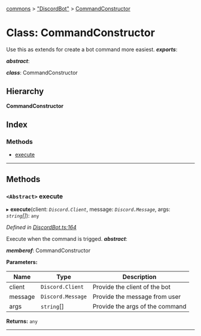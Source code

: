 [commons](../README.md) > ["DiscordBot"](../modules/_discordbot_.md) > [CommandConstructor](../classes/_discordbot_.commandconstructor.md)

# Class: CommandConstructor

Use this as extends for create a bot command more easiest.
*__exports__*: 

*__abstract__*: 

*__class__*: CommandConstructor

## Hierarchy

**CommandConstructor**

## Index

### Methods

* [execute](_discordbot_.commandconstructor.md#execute)

---

## Methods

<a id="execute"></a>

### `<Abstract>` execute

▸ **execute**(client: *`Discord.Client`*, message: *`Discord.Message`*, args: *`string`[]*): `any`

*Defined in [DiscordBot.ts:164](https://github.com/Maxime6678/commons/blob/165f217/src/DiscordBot.ts#L164)*

Execute when the command is trigged.
*__abstract__*: 

*__memberof__*: CommandConstructor

**Parameters:**

| Name | Type | Description |
| ------ | ------ | ------ |
| client | `Discord.Client` |  Provide the client of the bot |
| message | `Discord.Message` |  Provide the message from user |
| args | `string`[] |  Provide the args of the command |

**Returns:** `any`

___


